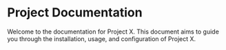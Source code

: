 # Project Documentation

Welcome to the documentation for Project X. This document aims to guide you through the installation, usage, and configuration of Project X.